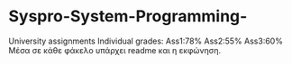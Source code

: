 # Syspro-System-Programming-
University assignments
Individual grades:
Ass1:78%
Ass2:55%
Ass3:60%
Μέσα σε κάθε φάκελο υπάρχει readme και η εκφώνηση.
